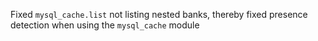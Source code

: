 Fixed `mysql_cache.list` not listing nested banks, thereby fixed presence detection when using the `mysql_cache` module
